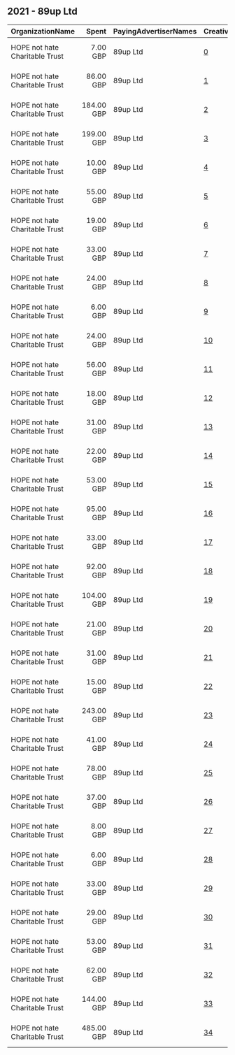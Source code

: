## 2021 - 89up Ltd 
|OrganizationName|Spent|PayingAdvertiserNames|CreativeUrls|Impressions|Genders|AgeBrackets|CountryCodes|BillingAddresses|CandidateBallotInformation|
|:---|---:|:---|:---|---:|:---|:---|:---|:---|:---|
|HOPE not hate Charitable Trust|7.00 GBP|89up Ltd|[0](https://www.snap.com/political-ads/asset/e1ecb42f82521e775b5250787aa96dee79bd08a4199cbac55841f3e8e9862d23?mediaType=mp4)|3,399||18-25|united kingdom|"1 Clothier St,London,E1 POA,GB"||
|HOPE not hate Charitable Trust|86.00 GBP|89up Ltd|[1](https://www.snap.com/political-ads/asset/05ce39fdf94a3a923fe603ada42e8e6212de43307a0b31f20bb615d3a6a9f637?mediaType=mp4)|50,796||18+|united kingdom|"1 Clothier St,London,E1 POA,GB"||
|HOPE not hate Charitable Trust|184.00 GBP|89up Ltd|[2](https://www.snap.com/political-ads/asset/141fdc8099fa4a899993ca812aa9f4511752c702811d7356786c61804795fd16?mediaType=mp4)|111,771||18-25|united kingdom|"1 Clothier St,London,E1 POA,GB"||
|HOPE not hate Charitable Trust|199.00 GBP|89up Ltd|[3](https://www.snap.com/political-ads/asset/e952413cf35f2abadcb1a55bf273ac70d7143a90360fc910c9c545d89b685c09?mediaType=mp4)|114,222||18+|united kingdom|"1 Clothier St,London,E1 POA,GB"||
|HOPE not hate Charitable Trust|10.00 GBP|89up Ltd|[4](https://www.snap.com/political-ads/asset/e1ecb42f82521e775b5250787aa96dee79bd08a4199cbac55841f3e8e9862d23?mediaType=mp4)|5,935||18-25|united kingdom|"1 Clothier St,London,E1 POA,GB"||
|HOPE not hate Charitable Trust|55.00 GBP|89up Ltd|[5](https://www.snap.com/political-ads/asset/6f01c8512a897549543b225c8d26e383bae86bed3708cf9f7a0fa92c106e8463?mediaType=mp4)|36,540||18-25|united kingdom|"1 Clothier St,London,E1 POA,GB"||
|HOPE not hate Charitable Trust|19.00 GBP|89up Ltd|[6](https://www.snap.com/political-ads/asset/e1ecb42f82521e775b5250787aa96dee79bd08a4199cbac55841f3e8e9862d23?mediaType=mp4)|10,437||18-25|united kingdom|"1 Clothier St,London,E1 POA,GB"||
|HOPE not hate Charitable Trust|33.00 GBP|89up Ltd|[7](https://www.snap.com/political-ads/asset/57afc0606cd437fbd75b816ff9f97159cfdc957ba576479a5d341d460508c97f?mediaType=mp4)|18,767||18+|united kingdom|"1 Clothier St,London,E1 POA,GB"||
|HOPE not hate Charitable Trust|24.00 GBP|89up Ltd|[8](https://www.snap.com/political-ads/asset/fee48ee66783313d19635e000ae064e3b16154b6df9fce7563b86122e486aeab?mediaType=mp4)|13,644||18-25|united kingdom|"1 Clothier St,London,E1 POA,GB"||
|HOPE not hate Charitable Trust|6.00 GBP|89up Ltd|[9](https://www.snap.com/political-ads/asset/e1ecb42f82521e775b5250787aa96dee79bd08a4199cbac55841f3e8e9862d23?mediaType=mp4)|3,895||18-25|united kingdom|"1 Clothier St,London,E1 POA,GB"||
|HOPE not hate Charitable Trust|24.00 GBP|89up Ltd|[10](https://www.snap.com/political-ads/asset/e1ecb42f82521e775b5250787aa96dee79bd08a4199cbac55841f3e8e9862d23?mediaType=mp4)|13,510||18+|united kingdom|"1 Clothier St,London,E1 POA,GB"||
|HOPE not hate Charitable Trust|56.00 GBP|89up Ltd|[11](https://www.snap.com/political-ads/asset/e1ecb42f82521e775b5250787aa96dee79bd08a4199cbac55841f3e8e9862d23?mediaType=mp4)|31,995||18+|united kingdom|"1 Clothier St,London,E1 POA,GB"||
|HOPE not hate Charitable Trust|18.00 GBP|89up Ltd|[12](https://www.snap.com/political-ads/asset/e912f90405f6407e413e7207c8c4961c0ee7d4b5d19275a93510b853dac2897e?mediaType=mp4)|10,621||18-25|united kingdom|"1 Clothier St,London,E1 POA,GB"||
|HOPE not hate Charitable Trust|31.00 GBP|89up Ltd|[13](https://www.snap.com/political-ads/asset/90148a7760ddaea44b6e11ec27e69bb9ff3c11ace5118e42d29da5e8fc7df167?mediaType=mp4)|17,066||18-25|united kingdom|"1 Clothier St,London,E1 POA,GB"||
|HOPE not hate Charitable Trust|22.00 GBP|89up Ltd|[14](https://www.snap.com/political-ads/asset/e1ecb42f82521e775b5250787aa96dee79bd08a4199cbac55841f3e8e9862d23?mediaType=mp4)|11,509||18-25|united kingdom|"1 Clothier St,London,E1 POA,GB"||
|HOPE not hate Charitable Trust|53.00 GBP|89up Ltd|[15](https://www.snap.com/political-ads/asset/e1ecb42f82521e775b5250787aa96dee79bd08a4199cbac55841f3e8e9862d23?mediaType=mp4)|28,071||18+|united kingdom|"1 Clothier St,London,E1 POA,GB"||
|HOPE not hate Charitable Trust|95.00 GBP|89up Ltd|[16](https://www.snap.com/political-ads/asset/af9475c6b438777ea86bcc11a4d01ffa78a29a5de3e1bc0fd26c656feb48bcbb?mediaType=mp4)|60,724||18-25|united kingdom|"1 Clothier St,London,E1 POA,GB"||
|HOPE not hate Charitable Trust|33.00 GBP|89up Ltd|[17](https://www.snap.com/political-ads/asset/ee82088fd3da0dd333f16db844bfd72f989bd64bffc1516998ab3bece2999d66?mediaType=mp4)|20,797||18-25|united kingdom|"1 Clothier St,London,E1 POA,GB"||
|HOPE not hate Charitable Trust|92.00 GBP|89up Ltd|[18](https://www.snap.com/political-ads/asset/e1ecb42f82521e775b5250787aa96dee79bd08a4199cbac55841f3e8e9862d23?mediaType=mp4)|52,255||18+|united kingdom|"1 Clothier St,London,E1 POA,GB"||
|HOPE not hate Charitable Trust|104.00 GBP|89up Ltd|[19](https://www.snap.com/political-ads/asset/e1ecb42f82521e775b5250787aa96dee79bd08a4199cbac55841f3e8e9862d23?mediaType=mp4)|57,503||18-25|united kingdom|"1 Clothier St,London,E1 POA,GB"||
|HOPE not hate Charitable Trust|21.00 GBP|89up Ltd|[20](https://www.snap.com/political-ads/asset/e1ecb42f82521e775b5250787aa96dee79bd08a4199cbac55841f3e8e9862d23?mediaType=mp4)|12,076||18+|united kingdom|"1 Clothier St,London,E1 POA,GB"||
|HOPE not hate Charitable Trust|31.00 GBP|89up Ltd|[21](https://www.snap.com/political-ads/asset/e1ecb42f82521e775b5250787aa96dee79bd08a4199cbac55841f3e8e9862d23?mediaType=mp4)|17,139||18-25|united kingdom|"1 Clothier St,London,E1 POA,GB"||
|HOPE not hate Charitable Trust|15.00 GBP|89up Ltd|[22](https://www.snap.com/political-ads/asset/e1ecb42f82521e775b5250787aa96dee79bd08a4199cbac55841f3e8e9862d23?mediaType=mp4)|7,936||18-25|united kingdom|"1 Clothier St,London,E1 POA,GB"||
|HOPE not hate Charitable Trust|243.00 GBP|89up Ltd|[23](https://www.snap.com/political-ads/asset/65698620a406d1ae1e416f4484c7b62c4f01cfb5e4b1fd9f7f7fcde6324dffa6?mediaType=mp4)|135,448||18+|united kingdom|"1 Clothier St,London,E1 POA,GB"||
|HOPE not hate Charitable Trust|41.00 GBP|89up Ltd|[24](https://www.snap.com/political-ads/asset/7e81c5c3541204b53320df3e11e1ae2a618270fe263cc2823065e792f2c34690?mediaType=mp4)|22,310||18+|united kingdom|"1 Clothier St,London,E1 POA,GB"||
|HOPE not hate Charitable Trust|78.00 GBP|89up Ltd|[25](https://www.snap.com/political-ads/asset/e1ecb42f82521e775b5250787aa96dee79bd08a4199cbac55841f3e8e9862d23?mediaType=mp4)|41,329||18+|united kingdom|"1 Clothier St,London,E1 POA,GB"||
|HOPE not hate Charitable Trust|37.00 GBP|89up Ltd|[26](https://www.snap.com/political-ads/asset/e1ecb42f82521e775b5250787aa96dee79bd08a4199cbac55841f3e8e9862d23?mediaType=mp4)|20,236||18+|united kingdom|"1 Clothier St,London,E1 POA,GB"||
|HOPE not hate Charitable Trust|8.00 GBP|89up Ltd|[27](https://www.snap.com/political-ads/asset/e1ecb42f82521e775b5250787aa96dee79bd08a4199cbac55841f3e8e9862d23?mediaType=mp4)|4,112||18-25|united kingdom|"1 Clothier St,London,E1 POA,GB"||
|HOPE not hate Charitable Trust|6.00 GBP|89up Ltd|[28](https://www.snap.com/political-ads/asset/e1ecb42f82521e775b5250787aa96dee79bd08a4199cbac55841f3e8e9862d23?mediaType=mp4)|3,290||18-25|united kingdom|"1 Clothier St,London,E1 POA,GB"||
|HOPE not hate Charitable Trust|33.00 GBP|89up Ltd|[29](https://www.snap.com/political-ads/asset/e1ecb42f82521e775b5250787aa96dee79bd08a4199cbac55841f3e8e9862d23?mediaType=mp4)|17,181||18-25|united kingdom|"1 Clothier St,London,E1 POA,GB"||
|HOPE not hate Charitable Trust|29.00 GBP|89up Ltd|[30](https://www.snap.com/political-ads/asset/e1ecb42f82521e775b5250787aa96dee79bd08a4199cbac55841f3e8e9862d23?mediaType=mp4)|16,626||18-25|united kingdom|"1 Clothier St,London,E1 POA,GB"||
|HOPE not hate Charitable Trust|53.00 GBP|89up Ltd|[31](https://www.snap.com/political-ads/asset/7615f54f6f5e6c4a69d976a5e0b7b1777a9de8f6d1d28faa96dc0d524f9d68fb?mediaType=mp4)|30,171||18+|united kingdom|"1 Clothier St,London,E1 POA,GB"||
|HOPE not hate Charitable Trust|62.00 GBP|89up Ltd|[32](https://www.snap.com/political-ads/asset/261625788014cc4d20c353e27fab4c4768f8962b0b09989b8626f088ff91660e?mediaType=mp4)|35,085||18+|united kingdom|"1 Clothier St,London,E1 POA,GB"||
|HOPE not hate Charitable Trust|144.00 GBP|89up Ltd|[33](https://www.snap.com/political-ads/asset/e1ecb42f82521e775b5250787aa96dee79bd08a4199cbac55841f3e8e9862d23?mediaType=mp4)|76,391||18+|united kingdom|"1 Clothier St,London,E1 POA,GB"||
|HOPE not hate Charitable Trust|485.00 GBP|89up Ltd|[34](https://www.snap.com/political-ads/asset/97be0aef64c87d66ee452551822312e4676c596840976392c5a1dff6f67289a7?mediaType=mp4)|285,138||18-25|united kingdom|"1 Clothier St,London,E1 POA,GB"||
